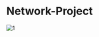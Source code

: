 # Network-Project

![1](https://user-images.githubusercontent.com/26537820/98322997-aa7fb980-204d-11eb-94c9-88deb16ed285.jpg)
